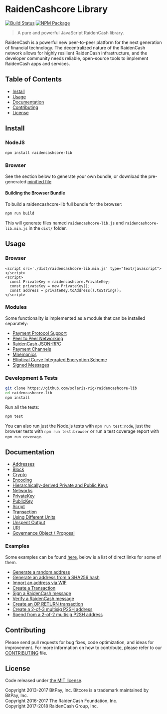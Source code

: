 # RaidenCashcore Library

[![Build Status](https://img.shields.io/travis/solaris-rig/raidencashcore-lib.svg?branch=master)](https://travis-ci.org/solaris-rig/raidencashcore-lib)
[![NPM Package](https://img.shields.io/npm/v/raidencashcore-lib.svg)](https://www.npmjs.org/package/raidencashcore-lib)

> A pure and powerful JavaScript RaidenCash library.

RaidenCash is a powerful new peer-to-peer platform for the next generation of financial technology. The decentralized nature of the RaidenCash network allows for highly resilient RaidenCash infrastructure, and the developer community needs reliable, open-source tools to implement RaidenCash apps and services.

## Table of Contents
- [Install](#install)
- [Usage](#usage)
- [Documentation](#documentation)
- [Contributing](#contributing)
- [License](#license)

## Install

### NodeJS

```
npm install raidencashcore-lib
```

### Browser

See the section below to generate your own bundle, or download the pre-generated [minified file](dist/raidencashcore-lib.min.js)

#### Building the Browser Bundle

To build a raidencashcore-lib full bundle for the browser:

```sh
npm run build
```

This will generate files named `raidencashcore-lib.js` and `raidencashcore-lib.min.js` in the `dist/` folder.

## Usage

### Browser

```
<script src='./dist/raidencashcore-lib.min.js' type="text/javascript"></script>
<script>
  const PrivateKey = raidencashcore.PrivateKey;
  const privateKey = new PrivateKey();
  const address = privateKey.toAddress().toString();
</script>
```

### Modules

Some functionality is implemented as a module that can be installed separately:

* [Payment Protocol Support](https://github.com/dashevo/raidencashcore-payment-protocol)
* [Peer to Peer Networking](https://github.com/dashevo/raidencashcore-p2p)
* [RaidenCash JSON-RPC](https://github.com/dashevo/dashd-rpc)
* [Payment Channels](https://github.com/solaris-rig/raidencashcore-channel)
* [Mnemonics](https://github.com/dashevo/raidencashcore-mnemonic)
* [Elliptical Curve Integrated Encryption Scheme](https://github.com/dashevo/bitcore-ecies-dash)
* [Signed Messages](https://github.com/dashevo/bitcore-message-dash)

### Development & Tests

```sh
git clone https://github.com/solaris-rig/raidencashcore-lib
cd raidencashcore-lib
npm install
```

Run all the tests:

```sh
npm test
```

You can also run just the Node.js tests with `npm run test:node`, just the browser tests with `npm run test:browser` or run a test coverage report with `npm run coverage`.

## Documentation

* [Addresses](docs/address.md)
* [Block](docs/block.md)
* [Crypto](docs/crypto.md)
* [Encoding](docs/encoding.md)
* [Hierarchically-derived Private and Public Keys](docs/hierarchical.md)
* [Networks](docs/networks.md)
* [PrivateKey](docs/privatekey.md)
* [PublicKey](docs/publickey.md)
* [Script](docs/script.md)
* [Transaction](docs/transaction.md)
* [Using Different Units](docs/unit.md)
* [Unspent Output](docs/unspentoutput.md)
* [URI](docs/uri.md)
* [Governance Object / Proposal](docs/govobject/govobject.md)

### Examples

Some examples can be found [here](docs/examples.md), below is a list of direct links for some of them.

* [Generate a random address](docs/examples.md#generate-a-random-address)
* [Generate an address from a SHA256 hash](docs/examples.md#generate-a-address-from-a-sha256-hash)
* [Import an address via WIF](docs/examples.md#import-an-address-via-wif)
* [Create a Transaction](docs/examples.md#create-a-transaction)
* [Sign a RaidenCash message](docs/examples.md#sign-a-bitcoin-message)
* [Verify a RaidenCash message](docs/examples.md#verify-a-bitcoin-message)
* [Create an OP RETURN transaction](docs/examples.md#create-an-op-return-transaction)
* [Create a 2-of-3 multisig P2SH address](docs/examples.md#create-a-2-of-3-multisig-p2sh-address)
* [Spend from a 2-of-2 multisig P2SH address](docs/examples.md#spend-from-a-2-of-2-multisig-p2sh-address)

## Contributing

Please send pull requests for bug fixes, code optimization, and ideas for improvement. For more information on how to contribute, please refer to our [CONTRIBUTING](https://github.com/solaris-rig/raidencashcore-lib/blob/master/CONTRIBUTING.md) file.

## License

Code released under [the MIT license](LICENSE).

Copyright 2013-2017 BitPay, Inc. Bitcore is a trademark maintained by BitPay, Inc.  
Copyright 2016-2017 The RaidenCash Foundation, Inc.  
Copyright 2017-2018 RaidenCash Group, Inc.  
